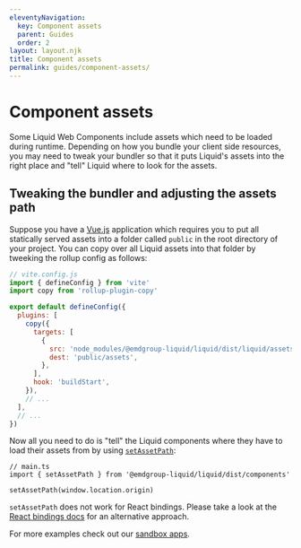 ```yaml
---
eleventyNavigation:
  key: Component assets
  parent: Guides
  order: 2
layout: layout.njk
title: Component assets
permalink: guides/component-assets/
---
```


# Component assets

Some Liquid Web Components include assets which need to be loaded during runtime. Depending on how you bundle your client side resources, you may need to tweak your bundler so that it puts Liquid's assets into the right place and "tell" Liquid where to look for the assets.

## Tweaking the bundler and adjusting the assets path

Suppose you have a [Vue.js](https://vuejs.org/) application which requires you to put all statically served assets into a folder called `public` in the root directory of your project. You can copy over all Liquid assets into that folder by tweeking the rollup config as follows:

```js
// vite.config.js
import { defineConfig } from 'vite'
import copy from 'rollup-plugin-copy'

export default defineConfig({
  plugins: [
    copy({
      targets: [
        {
          src: 'node_modules/@emdgroup-liquid/liquid/dist/liquid/assets/*',
          dest: 'public/assets',
        },
      ],
      hook: 'buildStart',
    }),
    // ...
  ],
  // ...
})
```

Now all you need to do is "tell" the Liquid components where they have to load their assets from by using [`setAssetPath`](https://github.com/ionic-team/stencil/blob/f09abe6455887025d508e645e7c8c024a5c42fa2/src/declarations/stencil-public-runtime.ts#L290):

```tsx
// main.ts
import { setAssetPath } from '@emdgroup-liquid/liquid/dist/components'

setAssetPath(window.location.origin)
```

<ld-notice headline="Note" mode="warning">
  <code>setAssetPath</code> does not work for React bindings. Please take a look at the <a href="guides/react-bindings/#setting-the-asset-path">React bindings docs</a> for an alternative approach.
</ld-notice>

For more examples check out our [sandbox apps](guides/sandbox-applications/).

<docs-page-nav prev-href="guides/css-vs-web-components/" next-title="Type checking and intellisense" next-href="guides/type-checking-and-intellisense/"></docs-page-nav>
